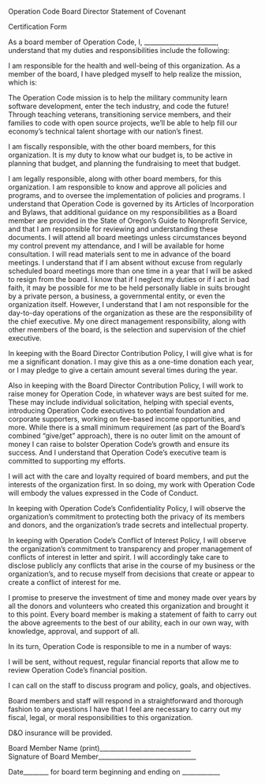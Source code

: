 Operation Code
Board Director Statement of Covenant 

Certification Form
 
 
As a board member of Operation Code, I, _______________________, understand that my duties and responsibilities include the following:
 
I am responsible for the health and well-being of this organization. As a member of the board, I have pledged myself to help realize the mission, which is: 
 
The Operation Code mission is to help the military community learn software development, enter the tech industry, and code the future! Through teaching veterans, transitioning service members, and their families to code with open source projects, we’ll be able to help fill our economy’s technical talent shortage with our nation’s finest.
 
I am fiscally responsible, with the other board members, for this organization. It is my duty to know what our budget is, to be active in planning that budget, and planning the fundraising to meet that budget.


I am legally responsible, along with other board members, for this organization. 
I am responsible to know and approve all policies and programs, and to oversee the implementation of policies and programs. 
I understand that Operation Code is governed by its Articles of Incorporation and Bylaws, that additional guidance on my responsibilities as a Board member are provided in the State of Oregon’s Guide to Nonprofit Service, and that I am responsible for reviewing and understanding these documents. 
I will attend all board meetings unless circumstances beyond my control prevent my attendance, and I will be available for home consultation. 
I will read materials sent to me in advance of the board meetings. 
I understand that if I am absent without excuse from regularly scheduled board meetings more than one time in a year that I will be asked to resign from the board. 
I know that if I neglect my duties or if I act in bad faith, it may be possible for me to be held personally liable in suits brought by a private person, a business, a governmental entity, or even the organization itself. However, I understand that I am not responsible for the day-to-day operations of the organization as these are the responsibility of the chief executive.
My one direct management responsibility, along with other members of the board, is the selection and supervision of the chief executive.
 
In keeping with the Board Director Contribution Policy, I will give what is for me a significant donation. I may give this as a one-time donation each year, or I may pledge to give a certain amount several times during the year.
 
Also in keeping with the Board Director Contribution Policy, I will work to raise money for Operation Code, in whatever ways are best suited for me. These may include individual solicitation, helping with special events, introducing Operation Code executives to potential foundation and corporate supporters, working on fee-based income opportunities, and more. While there is a small minimum requirement (as part of the Board’s combined “give/get” approach), there is no outer limit on the amount of money I can raise to bolster Operation Code’s growth and ensure its success. And I understand that Operation Code’s executive team is committed to supporting my efforts.


I will act with the care and loyalty required of board members, and put the interests of the organization first. In so doing, my work with Operation Code will embody the values expressed in the Code of Conduct. 
 
In keeping with Operation Code’s Confidentiality Policy, I will observe the organization’s commitment to protecting both the privacy of its members and donors, and the organization’s trade secrets and intellectual property.
 
In keeping with Operation Code’s Conflict of Interest Policy, I will observe the organization’s commitment to transparency and proper management of conflicts of interest in letter and spirit. I will accordingly take care to disclose publicly any conflicts that arise in the course of my business or the organization’s, and to recuse myself from decisions that create or appear to create a conflict of interest for me.


I promise to preserve the investment of time and money made over years by all the donors and volunteers who created this organization and brought it to this point. Every board member is making a statement of faith to carry out the above agreements to the best of our ability, each in our own way, with knowledge, approval, and support of all.
 
In its turn, Operation Code is responsible to me in a number of ways:
 
I will be sent, without request, regular financial reports that allow me to review Operation Code’s financial position.


I can call on the staff to discuss program and policy, goals, and objectives.


Board members and staff will respond in a straightforward and thorough fashion to any questions I have that I feel are necessary to carry out my fiscal, legal, or moral responsibilities to this organization.


D&O insurance will be provided.
 
 
Board Member Name (print)_____________________________	            	                                                            	
Signature of Board Member_______________________________
 
Date________ for board term beginning                                 and ending on ____________